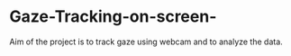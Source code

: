 # Gaze-Tracking-on-screen-
Aim of the project is to track gaze using webcam and to analyze the data.
